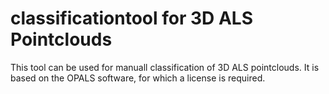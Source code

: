 # classificationtool for 3D ALS Pointclouds
This tool can be used for manuall classification of 3D ALS pointclouds. It is based on the OPALS software, for which a license is required. 
